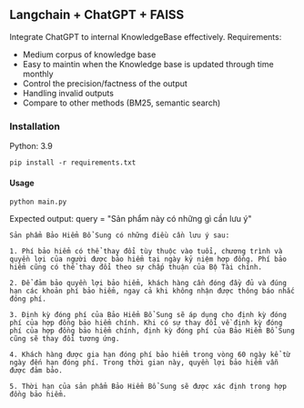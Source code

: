 ##  Langchain + ChatGPT + FAISS  

Integrate ChatGPT to internal KnowledgeBase effectively.
Requirements:  
- Medium corpus of knowledge base
- Easy to maintin when the Knowledge base is updated through time monthly
- Control the precision/factness of the output
- Handling invalid outputs
- Compare to other methods (BM25, semantic search)

### Installation
Python: 3.9
```
pip install -r requirements.txt
```


#### Usage
```
python main.py
```
Expected output: query = "Sản phẩm này có những gì cần lưu ý"
```
Sản phẩm Bảo Hiểm Bổ Sung có những điều cần lưu ý sau:

1. Phí bảo hiểm có thể thay đổi tùy thuộc vào tuổi, chương trình và quyền lợi của người được bảo hiểm tại ngày kỷ niệm hợp đồng. Phí bảo hiểm cũng có thể thay đổi theo sự chấp thuận của Bộ Tài chính.

2. Để đảm bảo quyền lợi bảo hiểm, khách hàng cần đóng đầy đủ và đúng hạn các khoản phí bảo hiểm, ngay cả khi không nhận được thông báo nhắc đóng phí.

3. Định kỳ đóng phí của Bảo Hiểm Bổ Sung sẽ áp dụng cho định kỳ đóng phí của hợp đồng bảo hiểm chính. Khi có sự thay đổi về định kỳ đóng phí của hợp đồng bảo hiểm chính, định kỳ đóng phí của Bảo Hiểm Bổ Sung cũng sẽ thay đổi tương ứng.

4. Khách hàng được gia hạn đóng phí bảo hiểm trong vòng 60 ngày kể từ ngày đến hạn đóng phí. Trong thời gian này, quyền lợi bảo hiểm vẫn được đảm bảo.

5. Thời hạn của sản phẩm Bảo Hiểm Bổ Sung sẽ được xác định trong hợp đồng bảo hiểm.
```